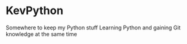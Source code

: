 # KevPython
Somewhere to keep my Python stuff
Learning Python and gaining Git knowledge at the same time
